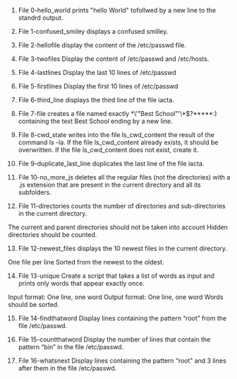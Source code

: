 1. File 0-hello_world prints "hello World" tofollwed by a new line to the standrd output.

2. File 1-confused_smiley displays a confused smilley.

3. File 2-hellofile display the content of the /etc/passwd file.

4. File 3-twofiles Display the content of /etc/passwd and /etc/hosts.

5. File 4-lastlines Display the last 10 lines of /etc/passwd

6. File 5-firstlines Display the first 10 lines of /etc/passwd

7. File 6-third_line  displays the third line of the file iacta.

8. File 7-file creates a file named exactly \*\\'"Best School"\'\\*$\?\*\*\*\*\*:) containing the text Best School ending by a new line.

9. File 8-cwd_state writes into the file ls_cwd_content the result of the command ls -la. If the file ls_cwd_content already exists, it should be overwritten. If the file ls_cwd_content does not exist, create it.

10. File 9-duplicate_last_line  duplicates the last line of the file iacta.

11. File 10-no_more_js deletes all the regular files (not the directories) with a .js extension that are present in the current directory and all its subfolders.

12. File 11-directories counts the number of directories and sub-directories in the current directory.

The current and parent directories should not be taken into account
Hidden directories should be counted.

13. File 12-newest_files displays the 10 newest files in the current directory.

One file per line
Sorted from the newest to the oldest.

14. File 13-unique Create a script that takes a list of words as input and prints only words that appear exactly once.

Input format: One line, one word
Output format: One line, one word
Words should be sorted.

15. File 14-findthatword Display lines containing the pattern “root” from the file /etc/passwd.

16. File 15-countthatword Display the number of lines that contain the pattern “bin” in the file /etc/passwd.

17. File 16-whatsnext Display lines containing the pattern “root” and 3 lines after them in the file /etc/passwd.
